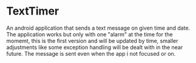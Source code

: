 # TextTimer
An android application that sends a text message on given time and date. The application works but only with one "alarm" at the time for the momemt, this is the first version and will be updated by time, smaller adjustments like some exception handling will be dealt with in the near future. The message is sent even when the app i not focused or on.
